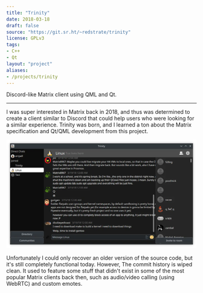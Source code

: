 ```yaml
---
title: "Trinity"
date: 2018-03-18
draft: false
source: "https://git.sr.ht/~redstrate/trinity"
license: GPLv3
tags:
- C++
- Qt
layout: "project"
aliases:
- /projects/trinity
---
```


Discord-like Matrix client using QML and Qt.

<!--more-->
---

I was super interested in Matrix back in 2018, and thus
was determined to create a client similar to Discord that
could help users who were looking for a similar experience. Trinity was born, and I learned a ton about the Matrix specification and Qt/QML development from this project.

![Screenshot of the main user interface](screenshot.webp)

Unfortunately I could only recover an older version of the source code, but it's still completely functional today. However, The commit history is wiped clean. It used to feature some stuff that didn't exist in some of the most popular Matrix clients back then, such as audio/video calling (using WebRTC) and custom emotes.

